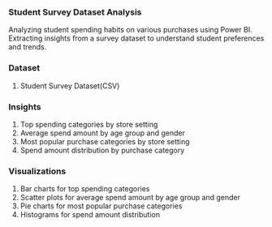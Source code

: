 ### Student Survey Dataset Analysis
Analyzing student spending habits on various purchases using Power BI. Extracting insights from a survey dataset to understand student preferences and trends.

### Dataset
1. Student Survey Dataset(CSV)

### Insights
1. Top spending categories by store setting
2. Average spend amount by age group and gender
3. Most popular purchase categories by store setting
4. Spend amount distribution by purchase category

### Visualizations
1. Bar charts for top spending categories
2. Scatter plots for average spend amount by age group and gender
3. Pie charts for most popular purchase categories
4. Histograms for spend amount distribution 
